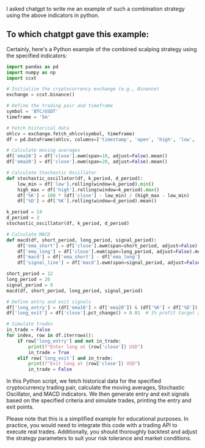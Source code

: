 I asked chatgpt to write me an example of such a combination strategy using the above indicators in python.
## To which chatgpt gave this example:
Certainly, here's a Python example of the combined scalping strategy using the specified indicators:

```python
import pandas as pd
import numpy as np
import ccxt

# Initialize the cryptocurrency exchange (e.g., Binance)
exchange = ccxt.binance()

# Define the trading pair and timeframe
symbol = 'BTC/USDT'
timeframe = '5m'

# Fetch historical data
ohlcv = exchange.fetch_ohlcv(symbol, timeframe)
df = pd.DataFrame(ohlcv, columns=['timestamp', 'open', 'high', 'low', 'close', 'volume'])

# Calculate moving averages
df['ema10'] = df['close'].ewm(span=10, adjust=False).mean()
df['ema20'] = df['close'].ewm(span=20, adjust=False).mean()

# Calculate Stochastic Oscillator
def stochastic_oscillator(df, k_period, d_period):
    low_min = df['low'].rolling(window=k_period).min()
    high_max = df['high'].rolling(window=k_period).max()
    df['%K'] = 100 * (df['close'] - low_min) / (high_max - low_min)
    df['%D'] = df['%K'].rolling(window=d_period).mean()

k_period = 14
d_period = 3
stochastic_oscillator(df, k_period, d_period)

# Calculate MACD
def macd(df, short_period, long_period, signal_period):
    df['ema_short'] = df['close'].ewm(span=short_period, adjust=False).mean()
    df['ema_long'] = df['close'].ewm(span=long_period, adjust=False).mean()
    df['macd'] = df['ema_short'] - df['ema_long']
    df['signal_line'] = df['macd'].ewm(span=signal_period, adjust=False).mean()

short_period = 12
long_period = 26
signal_period = 9
macd(df, short_period, long_period, signal_period)

# Define entry and exit signals
df['long_entry'] = (df['ema10'] > df['ema20']) & (df['%K'] > df['%D']) & (df['macd'] > df['signal_line'])
df['long_exit'] = df['close'].pct_change() > 0.01  # 1% profit target as exit signal

# Simulate trades
in_trade = False
for index, row in df.iterrows():
    if row['long_entry'] and not in_trade:
        print(f"Enter long at {row['close']} USD")
        in_trade = True
    elif row['long_exit'] and in_trade:
        print(f"Exit long at {row['close']} USD")
        in_trade = False
```

In this Python script, we fetch historical data for the specified cryptocurrency trading pair, calculate the moving averages, Stochastic Oscillator, and MACD indicators. We then generate entry and exit signals based on the specified criteria and simulate trades, printing the entry and exit points.

Please note that this is a simplified example for educational purposes. In practice, you would need to integrate this code with a trading API to execute real trades. Additionally, you should thoroughly backtest and adjust the strategy parameters to suit your risk tolerance and market conditions.
